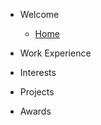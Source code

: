 <!-- different sidebar sections + linking the corresponding pages -->

- Welcome

  - [Home](home.md)

- Work Experience
- Interests
- Projects
- Awards